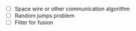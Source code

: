 - [ ] Space wire or other communication algorithm
- [ ] Random jumps problem
- [ ] Filter for fusion 